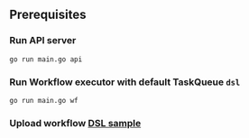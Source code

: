 
## Prerequisites
### Run API server

    go run main.go api

### Run Workflow executor with default TaskQueue `dsl`

    go run main.go wf

### Upload workflow [DSL sample](configs/workflow1.yaml)
